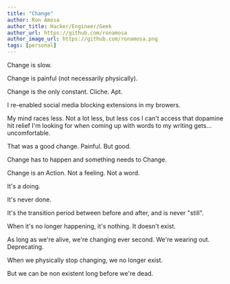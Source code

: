 ```yaml
---
title: "Change"
author: Ron Amosa
author_title: Hacker/Engineer/Geek
author_url: https://github.com/ronamosa
author_image_url: https://github.com/ronamosa.png
tags: [personal]
---
```


Change is slow.

Change is painful (not necessarily physically).

Change is the only constant. Cliche. Apt.

I re-enabled social media blocking extensions in my browers.

My mind races less. Not a lot less, but less cos I can't access that dopamine hit relief I'm looking for when coming up with words to my writing gets... uncomfortable.

That was a good change. Painful. But good.

Change has to happen and something needs to Change.

Change is an Action. Not a feeling. Not a word.

It's a doing.

It's never done.

It's the transition period between before and after, and is never "still".

When it's no longer happening, it's nothing. It doesn't exist.

As long as we're alive, we're changing ever second. We're wearing out. Deprecating.

When we physically stop changing, we no longer exist.

But we can be non existent long before we're dead.

